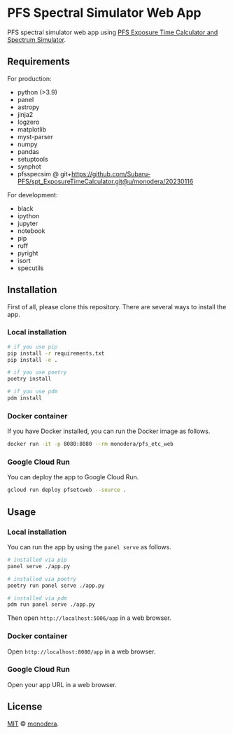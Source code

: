 
# PFS Spectral Simulator Web App

PFS spectral simulator web app using [PFS Exposure Time Calculator and Spectrum Simulator](https://github.com/Subaru-PFS/spt_ExposureTimeCalculator/).

## Requirements

For production:
- python (>3.9)
- panel
- astropy
- jinja2
- logzero
- matplotlib
- myst-parser
- numpy
- pandas
- setuptools
- synphot
- pfsspecsim @ git+<https://github.com/Subaru-PFS/spt_ExposureTimeCalculator.git@u/monodera/20230116>

For development:

- black
- ipython
- jupyter
- notebook
- pip
- ruff
- pyright
- isort
- specutils

## Installation

First of all, please clone this repository. There are several ways to install the app.

### Local installation

```sh
# if you use pip
pip install -r requirements.txt
pip install -e .

# if you use poetry
poetry install

# if you use pdm
pdm install
```

### Docker container

If you have Docker installed, you can run the Docker image as follows.

```sh
docker run -it -p 8080:8080 --rm monodera/pfs_etc_web
```

### Google Cloud Run

You can deploy the app to Google Cloud Run.

```sh
gcloud run deploy pfsetcweb --source .
```

## Usage

### Local installation

You can run the app by using the `panel serve` as follows.

```sh
# installed via pip
panel serve ./app.py

# installed via poetry
poetry run panel serve ./app.py

# installed via pdm
pdm run panel serve ./app.py
```

Then open `http://localhost:5006/app` in a web browser.

### Docker container

Open `http://localhost:8080/app` in a web browser.

### Google Cloud Run

Open your app URL in a web browser.

## License

[MIT](LICENSE) © [monodera](https://github.com/monodera).
